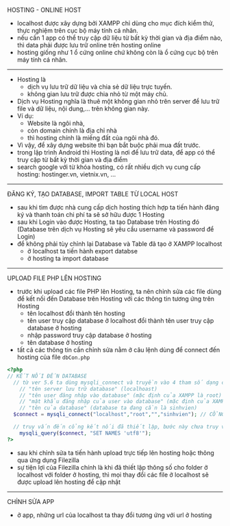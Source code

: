 HOSTING - ONLINE HOST

- localhost được xây dựng bởi XAMPP chỉ dùng cho mục đích kiểm thử, thực nghiệm trên cục bộ máy tính cá nhân.
- nếu cần 1 app có thể truy cập dữ liệu từ bất kỳ thời gian và địa điểm nào, thì data phải được lưu trữ online trên hosting online
- hosting giống như 1 ổ cứng online chứ không còn là ổ cứng cục bộ trên máy tính cá nhân.

___

- Hosting là 
	- dịch vụ lưu trữ dữ liệu và chia sẻ dữ liệu trực tuyến. 
	- không gian lưu trữ được chia nhỏ từ một máy chủ. 
- Dịch vụ Hosting nghĩa là thuê một không gian nhỏ trên server để lưu trữ file và dữ liệu, nội dung,… trên không gian này.
- Ví dụ: 
	- Website là ngôi nhà, 
	- còn domain chính là địa chỉ nhà 
	- thì hosting chính là miếng đất của ngôi nhà đó. 
- Vì vậy, để xây dựng website thì bạn bắt buộc phải mua đất trước.
- trong lập trình Android thì Hosting là nơi để lưu trữ data, để app có thể truy cập từ bất kỳ thời gian và địa điểm
- search google với từ khóa hosting, có rất nhiều dịch vụ cung cấp hosting: hostinger.vn, vietnix.vn, ...

___

ĐĂNG KÝ, TẠO DATABASE, IMPORT TABLE TỪ LOCAL HOST

- sau khi tìm được nhà cung cấp dịch hosting thích hợp ta tiến hành đăng ký và thanh toán chi phí ta sẽ sở hữu được 1 Hosting
- sau khi Login vào được Hosting, ta tạo Database trên Hosting đó (Database trên dịch vụ Hosting sẽ yêu cầu username và password để Login)
- để không phải tùy chỉnh lại Database và Table đã tạo ở XAMPP localhost
	- ở localhost ta tiến hành export databse
	- ở hosting ta import database

___

UPLOAD FILE PHP LÊN HOSTING

- trước khi upload các file PHP lên Hosting, ta nên chỉnh sửa các file dùng để kết nối đến Database trên Hosting với các thông tin tương ứng trên Hosting
	- tên localhost đổi thành tên hosting
	- tên user truy cập database ở localhost đổi thành tên user truy cập database ở hosting
	- nhập password truy cập database ở hosting
	- tên database ở hosting
- tất cả các thông tin cần chỉnh sửa nằm ở câu lệnh dùng để connect đến hosting của file ``dbCon.php``

```php
<?php 
// KẾT NỐI ĐẾN DATABASE
  // từ ver 5.6 ta dùng mysqli_connect và truyền vào 4 tham số dạng chuỗi:
    // "tên server lưu trữ database" (localhoast)
    // "tên user đăng nhập vào database" (mặc định của XAMPP là root)
    // "mật khẩu đăng nhập của user vào database" (mặc định của XAMPP là rỗng)
    // "tên của database" (database ta đang cần là sinhvien)
  $connect = mysqli_connect("localhost","root","","sinhvien"); // CỔNG KẾT NỐI

  // truy vấn đến cổng kết nối đã thiết lập, bước này chưa truy vấn nên ta chỉ thực hiện thiết lập kiểu định dạng utf8 để trả về tiếng việt có dấu
	mysqli_query($connect, "SET NAMES 'utf8'");
?>
```

- sau khi chỉnh sửa ta tiến hành upload trực tiếp lên hosting hoặc thông qua ứng dụng Filezilla
- sự tiện lợi của Filezilla chính là khi đã thiết lập thông số cho folder ở localhost với folder ở hosting, thì mọi thay đổi các file ở localhost sẽ được upload lên hosting để cập nhật

___

CHỈNH SỬA APP

- ở app, những url của localhost ta thay đổi tương ứng với url ở hosting